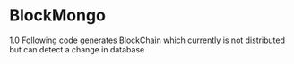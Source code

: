 # BlockMongo
1.0
Following code generates BlockChain which currently is not distributed but can detect a change in database 
